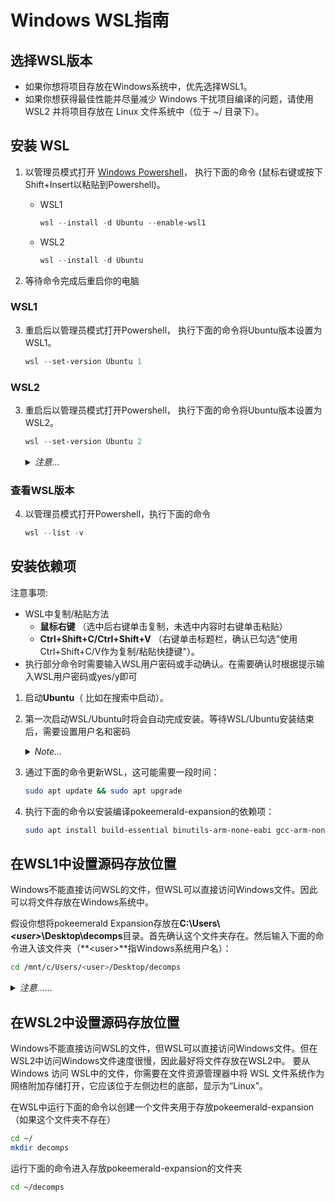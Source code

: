 # Windows WSL指南

## 选择WSL版本

- 如果你想将项目存放在Windows系统中，优先选择WSL1。
- 如果你想获得最佳性能并尽量减少 Windows 干扰项目编译的问题，请使用 WSL2 并将项目存放在 Linux 文件系统中（位于 ~/ 目录下）。

## 安装 WSL

1. 以管理员模式打开 [Windows Powershell](https://i.imgur.com/QKmVbP9.png)， 执行下面的命令 (鼠标右键或按下Shift+Insert以粘贴到Powershell)。
	- WSL1    

        ```powershell
        wsl --install -d Ubuntu --enable-wsl1
        ```
   
	- WSL2

        ```powershell
        wsl --install -d Ubuntu
        ```

2. 等待命令完成后重启你的电脑

### WSL1

3. 重启后以管理员模式打开Powershell， 执行下面的命令将Ubuntu版本设置为WSL1。

    ```powershell
    wsl --set-version Ubuntu 1
    ```

### WSL2

3. 重启后以管理员模式打开Powershell， 执行下面的命令将Ubuntu版本设置为WSL2。

    ```powershell
    wsl --set-version Ubuntu 2
    ```

    <details>
        <summary><i>注意...</i></summary>

    >   重启后WSL可能会自动启动，但这并不会影响什么。
    </details>

### 查看WSL版本

4. 以管理员模式打开Powershell，执行下面的命令

   ```powershell
   wsl --list -v
   ```
## 安装依赖项

注意事项:
- WSL中复制/粘贴方法
    - **鼠标右键** （选中后右键单击复制，未选中内容时右键单击粘贴）
    - **Ctrl+Shift+C/Ctrl+Shift+V** （右键单击标题栏，确认已勾选"使用Ctrl+Shift+C/V作为复制/粘贴快捷键"）。
- 执行部分命令时需要输入WSL用户密码或手动确认。在需要确认时根据提示输入WSL用户密码或yes/y即可

1. 启动**Ubuntu**（ 比如在搜索中启动）。
2. 第一次启动WSL/Ubuntu时将会自动完成安装。等待WSL/Ubuntu安装结束后，需要设置用户名和密码
    <details>
        <summary><i>Note...</i></summary>

    >   输入密码时WSL不会显示输入的内容，但它仍在正常获取输入的字符。
    </details>

3. 通过下面的命令更新WSL，这可能需要一段时间：

    ```bash
    sudo apt update && sudo apt upgrade
    ```

4. 执行下面的命令以安装编译pokeemerald-expansion的依赖项：

    ```bash
    sudo apt install build-essential binutils-arm-none-eabi gcc-arm-none-eabi libnewlib-arm-none-eabi git libpng-dev python3
    ```

## 在WSL1中设置源码存放位置

Windows不能直接访问WSL的文件，但WSL可以直接访问Windows文件。因此可以将文件存放在Windows系统中。

假设你想将pokeemerald Expansion存放在**C:\Users\\_\<user>_\Desktop\decomps**目录。首先确认这个文件夹存在。然后输入下面的命令进入该文件夹（**\<user>**指Windows系统用户名）：

```bash
cd /mnt/c/Users/<user>/Desktop/decomps
```

<details>
    <summary><i>注意……</i></summary>

>   1: Windows C:\ 盘在WSL中对应/mnt/c/。
>   2: 如果路径中包含空格，则必须用"将整个路径包围起来，例如`"/mnt/c/users/<user>/Desktop/decomp folder"`。
>   3: Windows路径是大小写不敏感的，所以无需注意大小写问题。
</details>

## 在WSL2中设置源码存放位置

Windows不能直接访问WSL的文件，但WSL可以直接访问Windows文件。但在WSL2中访问Windows文件速度很慢，因此最好将文件存放在WSL2中。
要从 Windows 访问 WSL中的文件，你需要在文件资源管理器中将 WSL 文件系统作为网络附加存储打开，它应该位于左侧边栏的底部，显示为“Linux”。

在WSL中运行下面的命令以创建一个文件夹用于存放pokeemerald-expansion（如果这个文件夹不存在）

```bash
cd ~/
mkdir decomps
```

运行下面的命令进入存放pokeemerald-expansion的文件夹

```bash
cd ~/decomps
```
